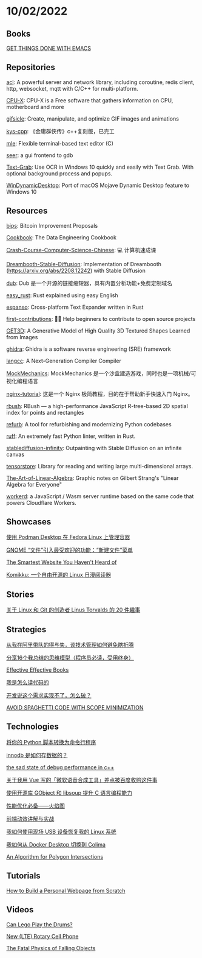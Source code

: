 # 10/02/2022

## Books
[GET THINGS DONE WITH EMACS](https://www.labri.fr/perso/nrougier/GTD/index.html)

## Repositories
[acl](https://github.com/acl-dev/acl): A powerful server and network library, including coroutine, redis client, http, websocket, mqtt with C/C++ for multi-platform.

[CPU-X](https://github.com/X0rg/CPU-X): CPU-X is a Free software that gathers information on CPU, motherboard and more

[gifsicle](https://github.com/kohler/gifsicle): Create, manipulate, and optimize GIF images and animations

[kys-cpp](https://github.com/scarsty/kys-cpp): 《金庸群侠传》c++复刻版，已完工

[mle](https://github.com/adsr/mle): Flexible terminal-based text editor (C)

[seer](https://github.com/epasveer/seer): a gui frontend to gdb

[Text-Grab](https://github.com/TheJoeFin/Text-Grab): Use OCR in Windows 10 quickly and easily with Text Grab. With optional background process and popups.

[WinDynamicDesktop](https://github.com/t1m0thyj/WinDynamicDesktop): Port of macOS Mojave Dynamic Desktop feature to Windows 10

## Resources
[bips](https://github.com/bitcoin/bips): Bitcoin Improvement Proposals

[Cookbook](https://github.com/andkret/Cookbook): The Data Engineering Cookbook

[Crash-Course-Computer-Science-Chinese](https://github.com/1c7/Crash-Course-Computer-Science-Chinese): 💻 计算机速成课

[Dreambooth-Stable-Diffusion](https://github.com/XavierXiao/Dreambooth-Stable-Diffusion): Implementation of Dreambooth (https://arxiv.org/abs/2208.12242) with Stable Diffusion

[dub](https://gitee.com/mirrors/dub): Dub 是一个开源的链接缩短器，具有内置分析功能+免费定制域名

[easy_rust](https://github.com/Dhghomon/easy_rust): Rust explained using easy English

[espanso](https://github.com/espanso/espanso): Cross-platform Text Expander written in Rust

[first-contributions](https://github.com/firstcontributions/first-contributions): 🚀✨ Help beginners to contribute to open source projects

[GET3D](https://github.com/nv-tlabs/GET3D): A Generative Model of High Quality 3D Textured Shapes Learned from Images

[ghidra](https://github.com/NationalSecurityAgency/ghidra): Ghidra is a software reverse engineering (SRE) framework

[langcc](https://github.com/jzimmerman/langcc): A Next-Generation Compiler Compiler

[MockMechanics](https://gitee.com/mirrors/MockMechanics): MockMechanics 是一个沙盒建造游戏，同时也是一项机械/可视化编程语言

[nginx-tutorial](https://github.com/dunwu/nginx-tutorial): 这是一个 Nginx 极简教程，目的在于帮助新手快速入门 Nginx。

[rbush](https://github.com/mourner/rbush): RBush — a high-performance JavaScript R-tree-based 2D spatial index for points and rectangles

[refurb](https://github.com/dosisod/refurb): A tool for refurbishing and modernizing Python codebases

[ruff](https://github.com/charliermarsh/ruff): An extremely fast Python linter, written in Rust.

[stablediffusion-infinity](https://github.com/lkwq007/stablediffusion-infinity): Outpainting with Stable Diffusion on an infinite canvas

[tensorstore](https://github.com/google/tensorstore): Library for reading and writing large multi-dimensional arrays.

[The-Art-of-Linear-Algebra](https://github.com/kenjihiranabe/The-Art-of-Linear-Algebra): Graphic notes on Gilbert Strang's "Linear Algebra for Everyone"

[workerd](https://github.com/cloudflare/workerd): a JavaScript / Wasm server runtime based on the same code that powers Cloudflare Workers.

## Showcases
[使用 Podman Desktop 在 Fedora Linux 上管理容器](https://linux.cn/article-15058-1.html)

[GNOME “文件”引入最受欢迎的功能：“新建文件”菜单](https://linux.cn/article-15057-1.html)

[The Smartest Website You Haven't Heard of](https://www.bedelstein.com/post/mcmaster-carr)

[Komikku: 一个自由开源的 Linux 日漫阅读器](https://linux.cn/article-15078-1.html)

## Stories
[关于 Linux 和 Git 的创造者 Linus Torvalds 的 20 件趣事](https://linux.cn/article-15063-1.html)

## Strategies
[从我在阿里带队的得与失，谈技术管理如何避免瞎折腾](https://mp.weixin.qq.com/s/uHaNpNJ5e65CMXmTFSmY7g)

[分享16个我总结的思维模型（程序员必读，受用终身）](https://mp.weixin.qq.com/s/ZvNWabq0339YEOhmUOdCKA)

[Effective Effective Books](http://scottmeyers.blogspot.com/2013/01/effective-effective-books.html)

[我是怎么读代码的](https://mp.weixin.qq.com/s?__biz=MjM5MjY3OTgwMA==&mid=2652483509&idx=1&sn=38f3849ec43c18e208851c4311e8b5bf&scene=58&subscene=0)

[开发说这个需求实现不了，怎么破？](https://juejin.cn/post/7148718180729356302)

[AVOID SPAGHETTI CODE WITH SCOPE MINIMIZATION](https://massimo-nazaria.github.io/blog/2022/02/10/avoid-spaghetti-code-with-scope-minimization.html)

## Technologies
[将你的 Python 脚本转换为命令行程序](https://linux.cn/article-15061-1.html)

[innodb 是如何存数据的？](https://mp.weixin.qq.com/s/qtHDWJB3UrgU4zxINUQ8yw)

[the sad state of debug performance in c++](https://vittorioromeo.info/index/blog/debug_performance_cpp.html)

[关于我用 Vue 写的「微软语音合成工具」差点被百度收购这件事](https://juejin.cn/post/7147625147271217165)

[使用开源库 GObject 和 libsoup 提升 C 语言编程能力](https://linux.cn/article-15065-1.html)

[性能优化必备——火焰图](https://zhuanlan.zhihu.com/p/147875569)

[前端动效讲解与实战](https://www.cnblogs.com/gugujifly/p/16647070.html)

[我如何使用现场 USB 设备恢复我的 Linux 系统](https://linux.cn/article-15080-1.html)

[我如何从 Docker Desktop 切换到 Colima](https://linux.cn/article-15084-1.html)

[An Algorithm for Polygon Intersections](https://gorillasun.de/blog/an-algorithm-for-polygon-intersections)

## Tutorials
[How to Build a Personal Webpage from Scratch](https://rutar.org/writing/how-to-build-a-personal-webpage-from-scratch/)

## Videos
[Can Lego Play the Drums?](https://www.youtube.com/watch?v=BlaY8kSTO28)

[New (LTE) Rotary Cell Phone](https://www.youtube.com/watch?v=uV1C-41tq64)

[The Fatal Physics of Falling Objects](https://www.youtube.com/watch?v=16Ci_2bN_zc)
